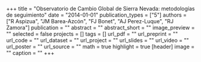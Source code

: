 +++
title = "Observatorio de Cambio Global de Sierra Nevada: metodologías de seguimiento"
date = "2014-01-01"
publication_types = ["5"]
authors = ["R Aspizua", "JM Barea-Azcόn", "FJ Bonet", "AJ Perez-Luque", "RJ Zamora"]
publication = ""
abstract = ""
abstract_short = ""
image_preview = ""
selected = false
projects = []
tags = []
url_pdf = ""
url_preprint = ""
url_code = ""
url_dataset = ""
url_project = ""
url_slides = ""
url_video = ""
url_poster = ""
url_source = ""
math = true
highlight = true
[header]
image = ""
caption = ""
+++
